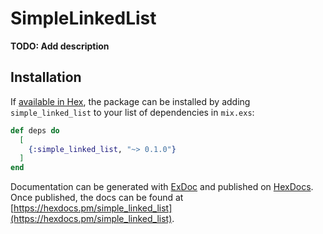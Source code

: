 # SimpleLinkedList

**TODO: Add description**

## Installation

If [available in Hex](https://hex.pm/docs/publish), the package can be installed
by adding `simple_linked_list` to your list of dependencies in `mix.exs`:

```elixir
def deps do
  [
    {:simple_linked_list, "~> 0.1.0"}
  ]
end
```

Documentation can be generated with [ExDoc](https://github.com/elixir-lang/ex_doc)
and published on [HexDocs](https://hexdocs.pm). Once published, the docs can
be found at [https://hexdocs.pm/simple_linked_list](https://hexdocs.pm/simple_linked_list).

